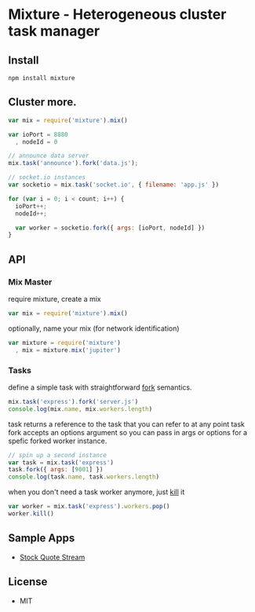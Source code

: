 # Mixture - Heterogeneous cluster task manager

## Install

```
npm install mixture
```

## Cluster more.

```javascript
var mix = require('mixture').mix()

var ioPort = 8880
  , nodeId = 0

// announce data server
mix.task('announce').fork('data.js');

// socket.io instances
var socketio = mix.task('socket.io', { filename: 'app.js' })

for (var i = 0; i < count; i++) {
  ioPort++;
  nodeId++;

  var worker = socketio.fork({ args: [ioPort, nodeId] })
}
```

## API

### Mix Master

require mixture, create a mix

```javascript
var mix = require('mixture').mix()
```

optionally, name your mix (for network identification)

```javascript
var mixture = require('mixture')
  , mix = mixture.mix('jupiter')
```

### Tasks
define a simple task with straightforward [fork](http://nodejs.org/docs/v0.6.0/api/child_processes.html#child_process.fork) semantics.

```javascript
mix.task('express').fork('server.js')
console.log(mix.name, mix.workers.length)
```

task returns a reference to the task that you can refer to at any point
task fork accepts an options argument so you can pass in args or options for a spefic forked worker instance.

```javascript
// spin up a second instance
var task = mix.task('express')
task.fork({ args: [9001] })
console.log(task.name, task.workers.length)
```

when you don't need a task worker anymore, just [kill](http://nodejs.org/docs/v0.6.0/api/child_processes.html#child.kill) it

```javascript
var worker = mix.task('express').workers.pop()
worker.kill()
```

## Sample Apps

* [Stock Quote Stream](https://github.com/dshaw/mixture/tree/master/examples/stock-quotes)

## License

* MIT
